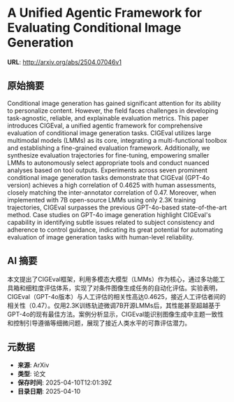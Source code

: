 # A Unified Agentic Framework for Evaluating Conditional Image Generation

**URL**: http://arxiv.org/abs/2504.07046v1

## 原始摘要

Conditional image generation has gained significant attention for its ability
to personalize content. However, the field faces challenges in developing
task-agnostic, reliable, and explainable evaluation metrics. This paper
introduces CIGEval, a unified agentic framework for comprehensive evaluation of
conditional image generation tasks. CIGEval utilizes large multimodal models
(LMMs) as its core, integrating a multi-functional toolbox and establishing a
fine-grained evaluation framework. Additionally, we synthesize evaluation
trajectories for fine-tuning, empowering smaller LMMs to autonomously select
appropriate tools and conduct nuanced analyses based on tool outputs.
Experiments across seven prominent conditional image generation tasks
demonstrate that CIGEval (GPT-4o version) achieves a high correlation of 0.4625
with human assessments, closely matching the inter-annotator correlation of
0.47. Moreover, when implemented with 7B open-source LMMs using only 2.3K
training trajectories, CIGEval surpasses the previous GPT-4o-based
state-of-the-art method. Case studies on GPT-4o image generation highlight
CIGEval's capability in identifying subtle issues related to subject
consistency and adherence to control guidance, indicating its great potential
for automating evaluation of image generation tasks with human-level
reliability.


## AI 摘要

本文提出了CIGEval框架，利用多模态大模型（LMMs）作为核心，通过多功能工具箱和细粒度评估体系，实现了对条件图像生成任务的自动化评估。实验表明，CIGEval（GPT-4o版本）与人工评估的相关性高达0.4625，接近人工评估者间的相关性（0.47）。仅用2.3K训练轨迹微调7B开源LMMs后，其性能甚至超越基于GPT-4o的现有最佳方法。案例分析显示，CIGEval能识别图像生成中主题一致性和控制引导遵循等细微问题，展现了接近人类水平的可靠评估潜力。

## 元数据

- **来源**: ArXiv
- **类型**: 论文
- **保存时间**: 2025-04-10T12:01:39Z
- **目录日期**: 2025-04-10
